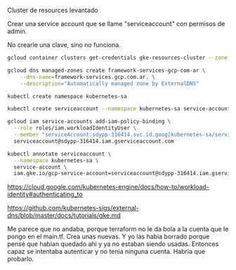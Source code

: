 Cluster de resources levantado

Crear una service account que se llame "serviceaccount" con permisos de admin.

No crearle una clave, sino no funciona.

```bash
gcloud container clusters get-credentials gke-resources-cluster --zone us-central1 --project sdypp-316414
```

```bash
gcloud dns managed-zones create framework-services-gcp-com-ar \
    --dns-name=framework-services.gcp.com.ar. \
    --description="Automatically managed zone by ExternalDNS"
```

```bash
kubectl create namespace kubernetes-sa
```

```bash
kubectl create serviceaccount --namespace kubernetes-sa service-account
```

```bash
gcloud iam service-accounts add-iam-policy-binding \
  --role roles/iam.workloadIdentityUser \
  --member "serviceAccount:sdypp-316414.svc.id.goog[kubernetes-sa/service-account]" \
  serviceaccount@sdypp-316414.iam.gserviceaccount.com

```

```bash
kubectl annotate serviceaccount \
  --namespace kubernetes-sa \
  service-account \
  iam.gke.io/gcp-service-account=serviceaccount@sdypp-316414.iam.gserviceaccount.com

```


https://cloud.google.com/kubernetes-engine/docs/how-to/workload-identity#authenticating_to

https://github.com/kubernetes-sigs/external-dns/blob/master/docs/tutorials/gke.md


Me parece que no andaba, porque terraform no le da bola a la cuenta que le pongo en el main.tf. Crea unas nuevas. Y yo las habia borrado porque pensé que habian quedado ahi y ya no estaban siendo usadas. Entonces capaz se intentaba autenticar y no tenia ninguna cuenta. Habria que probarlo.